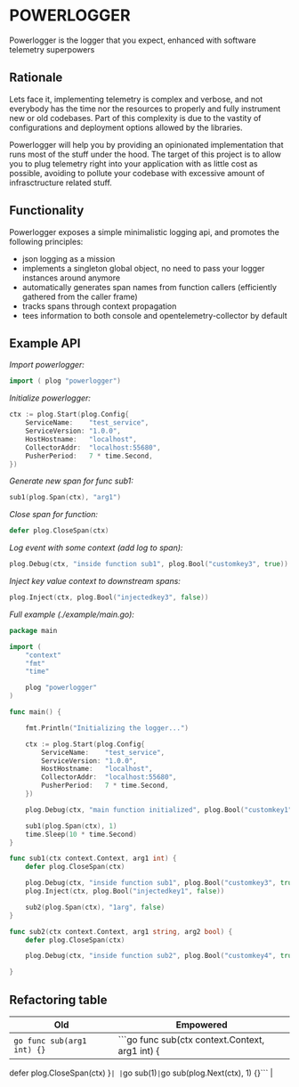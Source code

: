 # **POWERLOGGER** 
Powerlogger is the logger that you expect, enhanced with software telemetry superpowers

## Rationale 
Lets face it, implementing telemetry is complex and verbose, and not everybody has the time nor the resources to properly and fully instrument new or old codebases. 
Part of this complexity is due to the vastity of configurations and deployment options allowed by the libraries. 

Powerlogger will help you by providing an opinionated implementation that runs most of the stuff under the hood.
The target of this project is to allow you to plug telemetry right into your application with as little cost as possible, avoiding to pollute your codebase with excessive amount of infrasctructure related stuff.

## Functionality 
Powerlogger exposes a simple minimalistic logging api, and promotes the following principles:
- json logging as a mission 
- implements a singleton global object, no need to pass your logger instances around anymore 
- automatically generates span names from function callers (efficiently gathered from the caller frame) 
- tracks spans through context propagation
- tees information to both console and opentelemetry-collector by default 


## **Example API** 

*Import powerlogger:* 
```go
import ( plog "powerlogger")
```

*Initialize powerlogger:* 
```go
ctx := plog.Start(plog.Config{
	ServiceName:    "test_service",
	ServiceVersion: "1.0.0",
	HostHostname:   "localhost",
	CollectorAddr:  "localhost:55680",
	PusherPeriod:   7 * time.Second,
})
```

*Generate new span for func sub1:* 
```go
sub1(plog.Span(ctx), "arg1")
```

*Close span for function:*
```go
defer plog.CloseSpan(ctx)
```

*Log event with some context (add log to span):*
```go
plog.Debug(ctx, "inside function sub1", plog.Bool("customkey3", true))
```

*Inject key value context to downstream spans:*
```go
plog.Inject(ctx, plog.Bool("injectedkey3", false))
```

*Full example (./example/main.go):*
```go
package main

import (
	"context"
	"fmt"
	"time"

	plog "powerlogger"
)

func main() {

	fmt.Println("Initializing the logger...")

	ctx := plog.Start(plog.Config{
		ServiceName:    "test_service",
		ServiceVersion: "1.0.0",
		HostHostname:   "localhost",
		CollectorAddr:  "localhost:55680",
		PusherPeriod:   7 * time.Second,
	})

	plog.Debug(ctx, "main function initialized", plog.Bool("customkey1", true), plog.Bool("customkey2", true))

	sub1(plog.Span(ctx), 1)
	time.Sleep(10 * time.Second)
}

func sub1(ctx context.Context, arg1 int) {
	defer plog.CloseSpan(ctx)

	plog.Debug(ctx, "inside function sub1", plog.Bool("customkey3", true))
	plog.Inject(ctx, plog.Bool("injectedkey1", false))

	sub2(plog.Span(ctx), "1arg", false)
}

func sub2(ctx context.Context, arg1 string, arg2 bool) {
	defer plog.CloseSpan(ctx)

	plog.Debug(ctx, "inside function sub2", plog.Bool("customkey4", true))

}
```

## Refactoring table
| Old  | Empowered |
| ------------- | ------------- |
| ```go func sub(arg1 int) {}``` | ```go func sub(ctx context.Context, arg1 int) { 
defer plog.CloseSpan(ctx)
}``` |
| ```go sub(1)``` | ```go sub(plog.Next(ctx), 1) {}``` |


